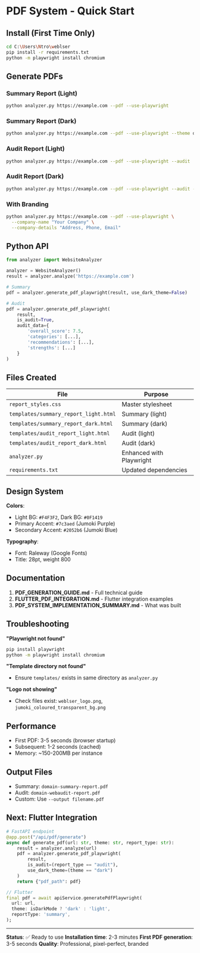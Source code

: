 # PDF System - Quick Start

## Install (First Time Only)

```bash
cd C:\Users\Ntro\weblser
pip install -r requirements.txt
python -m playwright install chromium
```

## Generate PDFs

### Summary Report (Light)
```bash
python analyzer.py https://example.com --pdf --use-playwright
```

### Summary Report (Dark)
```bash
python analyzer.py https://example.com --pdf --use-playwright --theme dark
```

### Audit Report (Light)
```bash
python analyzer.py https://example.com --pdf --use-playwright --audit
```

### Audit Report (Dark)
```bash
python analyzer.py https://example.com --pdf --use-playwright --audit --theme dark
```

### With Branding
```bash
python analyzer.py https://example.com --pdf --use-playwright \
  --company-name "Your Company" \
  --company-details "Address, Phone, Email"
```

## Python API

```python
from analyzer import WebsiteAnalyzer

analyzer = WebsiteAnalyzer()
result = analyzer.analyze('https://example.com')

# Summary
pdf = analyzer.generate_pdf_playwright(result, use_dark_theme=False)

# Audit
pdf = analyzer.generate_pdf_playwright(
    result,
    is_audit=True,
    audit_data={
        'overall_score': 7.5,
        'categories': [...],
        'recommendations': [...],
        'strengths': [...]
    }
)
```

## Files Created

| File | Purpose |
|------|---------|
| `report_styles.css` | Master stylesheet |
| `templates/summary_report_light.html` | Summary (light) |
| `templates/summary_report_dark.html` | Summary (dark) |
| `templates/audit_report_light.html` | Audit (light) |
| `templates/audit_report_dark.html` | Audit (dark) |
| `analyzer.py` | Enhanced with Playwright |
| `requirements.txt` | Updated dependencies |

## Design System

**Colors**:
- Light BG: `#F4F3F2`, Dark BG: `#0F1419`
- Primary Accent: `#7c3aed` (Jumoki Purple)
- Secondary Accent: `#2052b6` (Jumoki Blue)

**Typography**:
- Font: Raleway (Google Fonts)
- Title: 28pt, weight 800

## Documentation

1. **PDF_GENERATION_GUIDE.md** - Full technical guide
2. **FLUTTER_PDF_INTEGRATION.md** - Flutter integration examples
3. **PDF_SYSTEM_IMPLEMENTATION_SUMMARY.md** - What was built

## Troubleshooting

**"Playwright not found"**
```bash
pip install playwright
python -m playwright install chromium
```

**"Template directory not found"**
- Ensure `templates/` exists in same directory as `analyzer.py`

**"Logo not showing"**
- Check files exist: `weblser_logo.png`, `jumoki_coloured_transparent_bg.png`

## Performance

- First PDF: 3-5 seconds (browser startup)
- Subsequent: 1-2 seconds (cached)
- Memory: ~150-200MB per instance

## Output Files

- Summary: `domain-summary-report.pdf`
- Audit: `domain-webaudit-report.pdf`
- Custom: Use `--output filename.pdf`

## Next: Flutter Integration

```python
# FastAPI endpoint
@app.post("/api/pdf/generate")
async def generate_pdf(url: str, theme: str, report_type: str):
    result = analyzer.analyze(url)
    pdf = analyzer.generate_pdf_playwright(
        result,
        is_audit=(report_type == "audit"),
        use_dark_theme=(theme == "dark")
    )
    return {"pdf_path": pdf}
```

```dart
// Flutter
final pdf = await apiService.generatePdfPlaywright(
  url: url,
  theme: isDarkMode ? 'dark' : 'light',
  reportType: 'summary',
);
```

---

**Status**: ✅ Ready to use
**Installation time**: 2-3 minutes
**First PDF generation**: 3-5 seconds
**Quality**: Professional, pixel-perfect, branded
